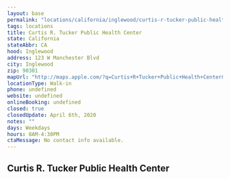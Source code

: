 ```yaml
---
layout: base
permalink: "locations/california/inglewood/curtis-r-tucker-public-health-center/"
tags: locations
title: Curtis R. Tucker Public Health Center
state: California
stateAbbr: CA
hood: Inglewood
address: 123 W Manchester Blvd
city: Inglewood
zip: 90301
mapUrl: "http://maps.apple.com/?q=Curtis+R+Tucker+Public+Health+Center&address=123+W+Manchester+Blvd,Inglewood,California,90301"
locationType: Walk-in
phone: undefined
website: undefined
onlineBooking: undefined
closed: true
closedUpdate: April 6th, 2020
notes: ""
days: Weekdays
hours: 8AM-4:30PM
ctaMessage: No contact info available.
---
```

## Curtis R. Tucker Public Health Center